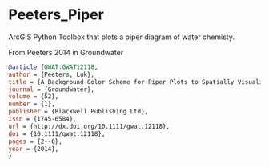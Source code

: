 # Peeters_Piper
ArcGIS Python Toolbox that plots a piper diagram of water chemisty.


From Peeters 2014 in Groundwater <br>
``` bibtex
@article {GWAT:GWAT12118,
author = {Peeters, Luk},
title = {A Background Color Scheme for Piper Plots to Spatially Visualize Hydrochemical Patterns},
journal = {Groundwater},
volume = {52},
number = {1},
publisher = {Blackwell Publishing Ltd},
issn = {1745-6584},
url = {http://dx.doi.org/10.1111/gwat.12118},
doi = {10.1111/gwat.12118},
pages = {2--6},
year = {2014},
}
```
